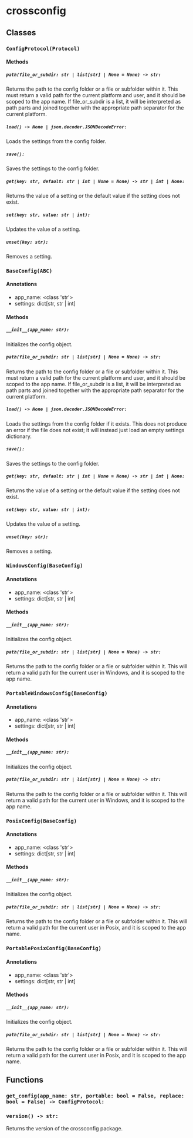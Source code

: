 # crossconfig

## Classes

### `ConfigProtocol(Protocol)`

#### Methods

##### `path(file_or_subdir: str | list[str] | None = None) -> str:`

Returns the path to the config folder or a file or subfolder within it. This
must return a valid path for the current platform and user, and it should be
scoped to the app name. If file_or_subdir is a list, it will be interpreted as
path parts and joined together with the appropriate path separator for the
current platform.

##### `load() -> None | json.decoder.JSONDecodeError:`

Loads the settings from the config folder.

##### `save():`

Saves the settings to the config folder.

##### `get(key: str, default: str | int | None = None) -> str | int | None:`

Returns the value of a setting or the default value if the setting does not
exist.

##### `set(key: str, value: str | int):`

Updates the value of a setting.

##### `unset(key: str):`

Removes a setting.

### `BaseConfig(ABC)`

#### Annotations

- app_name: <class 'str'>
- settings: dict[str, str | int]

#### Methods

##### `__init__(app_name: str):`

Initializes the config object.

##### `path(file_or_subdir: str | list[str] | None = None) -> str:`

Returns the path to the config folder or a file or subfolder within it. This
must return a valid path for the current platform and user, and it should be
scoped to the app name. If file_or_subdir is a list, it will be interpreted as
path parts and joined together with the appropriate path separator for the
current platform.

##### `load() -> None | json.decoder.JSONDecodeError:`

Loads the settings from the config folder if it exists. This does not produce an
error if the file does not exist; it will instead just load an empty settings
dictionary.

##### `save():`

Saves the settings to the config folder.

##### `get(key: str, default: str | int | None = None) -> str | int | None:`

Returns the value of a setting or the default value if the setting does not
exist.

##### `set(key: str, value: str | int):`

Updates the value of a setting.

##### `unset(key: str):`

Removes a setting.

### `WindowsConfig(BaseConfig)`

#### Annotations

- app_name: <class 'str'>
- settings: dict[str, str | int]

#### Methods

##### `__init__(app_name: str):`

Initializes the config object.

##### `path(file_or_subdir: str | list[str] | None = None) -> str:`

Returns the path to the config folder or a file or subfolder within it. This
will return a valid path for the current user in Windows, and it is scoped to
the app name.

### `PortableWindowsConfig(BaseConfig)`

#### Annotations

- app_name: <class 'str'>
- settings: dict[str, str | int]

#### Methods

##### `__init__(app_name: str):`

Initializes the config object.

##### `path(file_or_subdir: str | list[str] | None = None) -> str:`

Returns the path to the config folder or a file or subfolder within it. This
will return a valid path for the current user in Windows, and it is scoped to
the app name.

### `PosixConfig(BaseConfig)`

#### Annotations

- app_name: <class 'str'>
- settings: dict[str, str | int]

#### Methods

##### `__init__(app_name: str):`

Initializes the config object.

##### `path(file_or_subdir: str | list[str] | None = None) -> str:`

Returns the path to the config folder or a file or subfolder within it. This
will return a valid path for the current user in Posix, and it is scoped to the
app name.

### `PortablePosixConfig(BaseConfig)`

#### Annotations

- app_name: <class 'str'>
- settings: dict[str, str | int]

#### Methods

##### `__init__(app_name: str):`

Initializes the config object.

##### `path(file_or_subdir: str | list[str] | None = None) -> str:`

Returns the path to the config folder or a file or subfolder within it. This
will return a valid path for the current user in Posix, and it is scoped to the
app name.

## Functions

### `get_config(app_name: str, portable: bool = False, replace: bool = False) -> ConfigProtocol:`

### `version() -> str:`

Returns the version of the crossconfig package.


